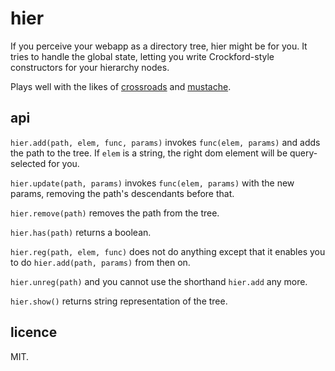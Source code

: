 # hier

If you perceive your webapp as a directory tree, hier might be for you. It tries
to handle the global state, letting you write Crockford-style constructors for
your hierarchy nodes.

Plays well with the likes of
[crossroads](https://github.com/millermedeiros/crossroads.js) and
[mustache](https://github.com/janl/mustache.js).


## api

`hier.add(path, elem, func, params)` invokes `func(elem, params)` and adds the
path to the tree. If `elem` is a string, the right dom element will be
query-selected for you.

`hier.update(path, params)` invokes `func(elem, params)` with the new params,
removing the path's descendants before that.

`hier.remove(path)` removes the path from the tree.

`hier.has(path)` returns a boolean.

`hier.reg(path, elem, func)` does not do anything except that it enables you to
do `hier.add(path, params)` from then on.

`hier.unreg(path)` and you cannot use the shorthand `hier.add` any more.

`hier.show()` returns string representation of the tree.


## licence

MIT.

